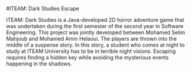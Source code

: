 #ITEAM: Dark Studies Escape

ITEAM: Dark Studies is a Java-developed 2D horror adventure game that was undertaken during the first semester of the second year in Software Engineering. This project was jointly developed between Mohamed Selim Mahjoub and Mohamed Amin Helaoui. The players are thrown into the middle of a suspense story. In this story, a student who comes at night to study at ITEAM University has to be in terrible night visions. Escaping requires finding a hidden key while avoiding the mysterious events happening in the shadows.
